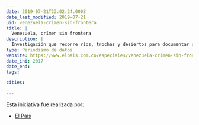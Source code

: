 ```yaml
---
date: 2019-07-21T23:02:24.000Z
date_last_modified: 2019-07-21
uid: venezuela-crimen-sin-frontera
title: |
  Venezuela, crímen sin frontera
description: |
  Investigación que recorre ríos, trochas y desiertos para documentar cómo opera la red más grande de contrabando de gasolina en latinoamerica y sus tres actores involucrados: La Guadia Nacional Bolivariana de Venezuela, el ELN de Colombia y bandas criminales colombianas.
type: Periodismo de datos
website: https://www.elpais.com.co/especiales/venezuela-crimen-sin-frontera/en/home
date_ini: 2017
date_end: 
tags:

cities: 

---
```


Esta iniciativa fue realizada por:

- [El País](/organizaciones/el-pais-col)

